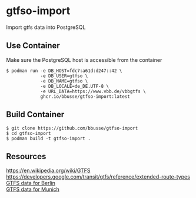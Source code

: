 # gtfso-import

Import gtfs data into PostgreSQL

## Use Container
Make sure the PostgreSQL host is accessible from the container
```
$ podman run -e DB_HOST=fdc7:a61d:d247::42 \
             -e DB_USER=gtfso \
             -e DB_NAME=gtfso \
             -e DB_LOCALE=de_DE.UTF-8 \
             -e URL_DATA=https://www.vbb.de/vbbgtfs \
             ghcr.io/bbusse/gtfso-import:latest
```

## Build Container
```
$ git clone https://github.com/bbusse/gtfso-import
$ cd gtfso-import
$ podman build -t gtfso-import .
```

## Resources
https://en.wikipedia.org/wiki/GTFS  
https://developers.google.com/transit/gtfs/reference/extended-route-types  
[GTFS data for Berlin](://www.vbb.de/vbbgtfs)  
[GTFS data for Munich](https://www.mvg.de/static/gtfs/gtfs-mvg.zip)
